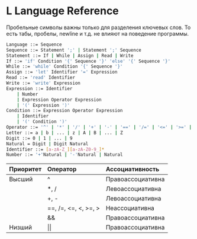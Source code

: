 # L Language Reference

Пробельные символы важны только для разделения ключевых слов.
То есть табы, пробелы, newline и т.д. не влияют на поведение программы.

```bash
Language ::= Sequence
Sequence ::= Statement ';' | Statement ';' Sequence
Statement ::= If | While | Assign | Read | Write
If ::= 'if' Condition '{' Sequence '}' 'else' '{' Sequence '}'
While ::= 'while' Condition '{' Sequence '}'
Assign ::= 'let' Identifier '=' Expression
Read ::= 'read' Identifier
Write ::= 'write' Expression
Expression ::= Identifier
    | Number
    | Expression Operator Expression
    | '(' Expression ')'
Condition ::= Expression Operator Expression
    | Identifier
    | '(' Condition ')'
Operator ::= '^' | '*' | '/' | '+' | '-' | '==' | '/=' | '<=' | '>=' | '>' | '<' | '&&' | '||'
Letter ::= a | b | ... | z | A | B | ... | Z
Digit ::= 0 | 1 | ... | 9
Natural = Digit | Digit Natural
Identifier ::= [a-zA-Z_][a-zA-Z0-9_]*
Number ::= '+'Natural | '-'Natural | Natural
```

 | Приоритет | Оператор             | Ассоциативность   |
 | :-------- | :------------------- | :---------------- |
 | Высший    | ^                    | Правоассоциативна |
 |           | *, /                 | Левоассоциативна  |
 |           | +, -                 | Левоассоциативна  |
 |           | ==, /=, <=, <, >=, > | Неассоциативна    |
 |           | &&                   | Правоассоциативна |
 | Низший    | \|\|                 | Правоассоциативна |
